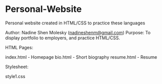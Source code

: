 # Personal-Website
Personal website created in HTML/CSS to practice these languages

Author: Nadine Shen Molesky (nadineshenm@gmail.com)
Purpose: To display portfolio to employers, and practice HTML/CSS.

HTML Pages:

index.html - Homepage
bio.html - Short biography
resume.html - Resume

Stylesheet:

style1.css
